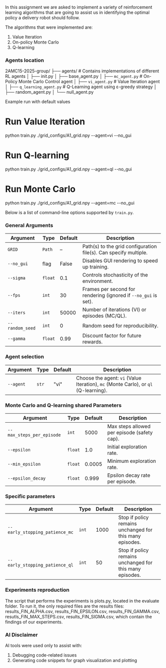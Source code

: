 In this assignment we are asked to implement a variety of reinforcement learning algorithms that are going to assist us in identifying the optimal policy a delivery robot should follow.

The algorithms that were implemented are:
1. Value Iteration
2. On-policy Monte Carlo 
3. Q-learning

### Agents location

2AMC15-2025-group/
├── agents/ # Contains implementations of different RL agents
│ ├── init.py 
│ ├── base_agent.py 
│ ├── `mc_agent.py` # On-Policy Monte Carlo Control agent
│ ├── `vi_agent.py` # Value Iteration agent
│ ├── `q_learning_agent.py` # Q-Learning agent using ε-greedy strategy
│ ├── random_agent.py 
│ └── null_agent.py 


Example run with default values

# Run Value Iteration
python train.py ./grid_configs/A1_grid.npy --agent=vi --no_gui

# Run Q-learning
python train.py ./grid_configs/A1_grid.npy --agent=ql --no_gui

# Run Monte Carlo
python train.py ./grid_configs/A1_grid.npy --agent=mc --no_gui

Below is a list of command-line options supported by `train.py`.


### General Arguments

| Argument                  | Type     | Default | Description |
|---------------------------|----------|---------|-------------|
| `GRID`                    | `Path`   | –       | Path(s) to the grid configuration file(s). Can specify multiple. |
| `--no_gui`                | flag     | False   | Disables GUI rendering to speed up training. |
| `--sigma`                 | `float`  | 0.1     | Controls stochasticity of the environment. |
| `--fps`                   | `int`    | 30      | Frames per second for rendering (ignored if `--no_gui` is set). |
| `--iters`                 | `int`    | 50000   | Number of iterations (VI) or episodes (MC/QL). |
| `--random_seed`           | `int`    | 0       | Random seed for reproducibility. |
| `--gamma`                 | `float`  | 0.99    | Discount factor for future rewards. |

### Agent selection

| Argument                  | Type     | Default | Description |
|---------------------------|----------|---------|-------------|
| `--agent`                 | `str`    | "vi"    | Choose the agent: `vi` (Value Iteration), `mc` (Monte Carlo), or `ql` (Q-learning). |

### Monte Carlo and Q-learning shared Parameters

| Argument                       | Type     | Default | Description |
|--------------------------------|----------|---------|-------------|
| `--max_steps_per_episode`      | `int`    | 5000    | Max steps allowed per episode (safety cap). |
| `--epsilon`                    | `float`  | 1.0     | Initial exploration rate. |
| `--min_epsilon`                | `float`  | 0.0005  | Minimum exploration rate. |
| `--epsilon_decay`              | `float`  | 0.999   | Epsilon decay rate per episode. |

### Specific parameters

| Argument                       | Type     | Default | Description |
|--------------------------------|----------|---------|-------------|
| `--early_stopping_patience_mc` | `int`    | 1000    | Stop if policy remains unchanged for this many episodes.|
| `--early_stopping_patience_ql` | `int`    | 50      | Stop if policy remains unchanged for this many episodes.|

### Experiments reproduction

The script that performs the experiments is plots.py, located in the evaluate folder.
To run it, the only required files are the results files: results_FIN_ALPHA.csv, results_FIN_EPSILON.csv, results_FIN_GAMMA.csv, resutls_FIN_MAX_STEPS.csv, results_FIN_SIGMA.csv, which contain the findings of our experiments.

### AI Disclaimer

AI tools were used only to assist with:
1. Debugging code-related issues
2. Generating code snippets for graph visualization and plotting

